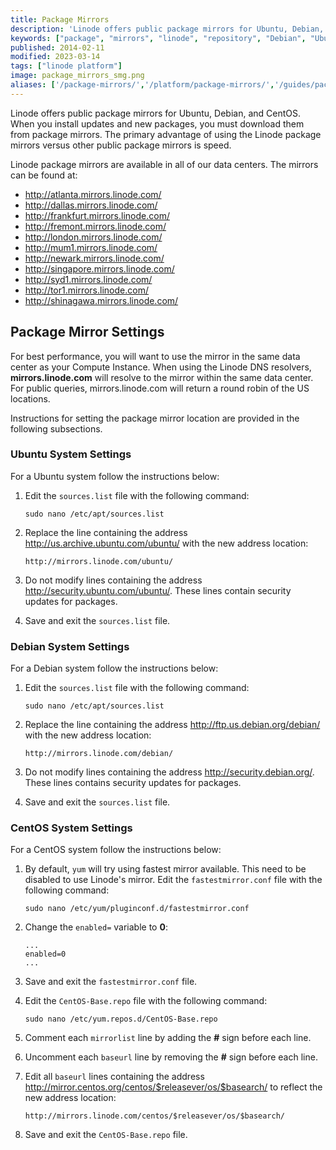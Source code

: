 ```yaml
---
title: Package Mirrors
description: 'Linode offers public package mirrors for Ubuntu, Debian, and CentOS. This guide provides you with instructions on how to mirror those package repositories. '
keywords: ["package", "mirrors", "linode", "repository", "Debian", "Ubuntu", "CentOS", "yum", "apt-get"]
published: 2014-02-11
modified: 2023-03-14
tags: ["linode platform"]
image: package_mirrors_smg.png
aliases: ['/package-mirrors/','/platform/package-mirrors/','/guides/package-mirrors/']
---
```


Linode offers public package mirrors for Ubuntu, Debian, and CentOS. When you install updates and new packages, you must download them from package mirrors. The primary advantage of using the Linode package mirrors versus other public package mirrors is speed.

Linode package mirrors are available in all of our data centers. The mirrors can be found at:

- <http://atlanta.mirrors.linode.com/>
- <http://dallas.mirrors.linode.com/>
- <http://frankfurt.mirrors.linode.com/>
- <http://fremont.mirrors.linode.com/>
- <http://london.mirrors.linode.com/>
- <http://mum1.mirrors.linode.com/>
- <http://newark.mirrors.linode.com/>
- <http://singapore.mirrors.linode.com/>
- <http://syd1.mirrors.linode.com/>
- <http://tor1.mirrors.linode.com/>
- <http://shinagawa.mirrors.linode.com/>


## Package Mirror Settings

For best performance, you will want to use the mirror in the same data center as your Compute Instance. When using the Linode DNS resolvers, **mirrors.linode.com** will resolve to the mirror within the same data center. For public queries, mirrors.linode.com will return a round robin of the US locations.

Instructions for setting the package mirror location are provided in the following subsections.

### Ubuntu System Settings

For a Ubuntu system follow the instructions below:

1. Edit the `sources.list` file with the following command:

    ```command
    sudo nano /etc/apt/sources.list
    ```

1. Replace the line containing the address <http://us.archive.ubuntu.com/ubuntu/> with the new address location:

    ```command
    http://mirrors.linode.com/ubuntu/
    ```

1. Do not modify lines containing the address <http://security.ubuntu.com/ubuntu/>. These lines contain security updates for packages.

1. Save and exit the `sources.list` file.

### Debian System Settings

For a Debian system follow the instructions below:

1. Edit the `sources.list` file with the following command:

    ```command
    sudo nano /etc/apt/sources.list
    ```

1. Replace the line containing the address <http://ftp.us.debian.org/debian/> with the new address location:

    ```command
    http://mirrors.linode.com/debian/
    ```

1. Do not modify lines containing the address <http://security.debian.org/>. These lines contains security updates for packages.

1. Save and exit the `sources.list` file.

### CentOS System Settings

For a CentOS system follow the instructions below:

1. By default, `yum` will try using fastest mirror available. This need to be disabled to use Linode's mirror. Edit the `fastestmirror.conf` file with the following command:

    ```command
    sudo nano /etc/yum/pluginconf.d/fastestmirror.conf
    ```

1. Change the `enabled=` variable to **0**:

    ```file {title="/etc/yum/pluginconf.d/fastestmirror.conf"}
    ...
    enabled=0
    ...
    ```

1. Save and exit the `fastestmirror.conf` file.

1. Edit the `CentOS-Base.repo` file with the following command:

    ```command
    sudo nano /etc/yum.repos.d/CentOS-Base.repo
    ```

1. Comment each `mirrorlist` line by adding the **\#** sign before each line.

1. Uncomment each `baseurl` line by removing the **\#** sign before each line.

1. Edit all `baseurl` lines containing the address http://mirror.centos.org/centos/$releasever/os/$basearch/ to reflect the new address location:

    ```command
    http://mirrors.linode.com/centos/$releasever/os/$basearch/
    ```

1. Save and exit the `CentOS-Base.repo` file.
